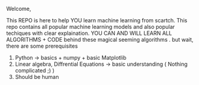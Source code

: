 Welcome,

This REPO is here to help YOU learn machine learning from scartch.
This repo contains all popular machine learning models and also popular techiques with clear explaination.
YOU CAN AND WILL LEARN ALL ALGORITHMS + CODE behind these magical seeming algorithms .
but wait, there are some prerequisites 
1. Python ->  basics + numpy + basic Matplotlib
2. Linear algebra, Diffrential Equations -> basic understanding ( Nothing complicated ;) ) 
3. Should be human
